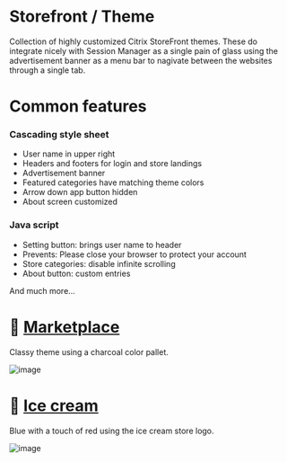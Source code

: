 # Storefront / Theme
Collection of highly customized Citrix StoreFront themes. These do integrate nicely with Session Manager as a single pain of glass using the advertisement banner as a menu bar to nagivate between the websites through a single tab.

# Common features
### Cascading style sheet
- User name in upper right
- Headers and footers for login and store landings
- Advertisement banner
- Featured categories have matching theme colors
- Arrow down app button hidden
- About screen customized

### Java script
- Setting button: brings user name to header 
- Prevents: Please close your browser to protect your account
- Store categories: disable infinite scrolling
- About button: custom entries

And much more...

# :necktie: [Marketplace](marketplace/readme.md)
Classy theme using a charcoal color pallet.

![image](https://github.com/virtualizebrief/collection/assets/153381859/8c8c4943-5c14-4b78-a7c8-b35a55706586)

# :icecream: [Ice cream](icecream/readme.md)
Blue with a touch of red using the ice cream store logo.

![image](https://github.com/virtualizebrief/collection/assets/153381859/af6f0f82-5e3b-437c-b597-bd312b504d5b)

